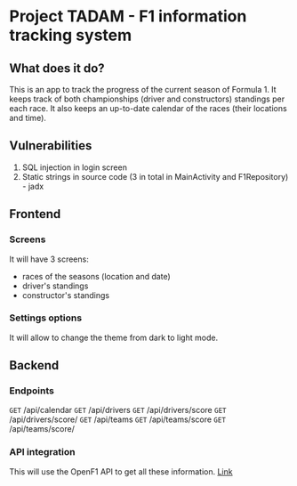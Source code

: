 # Project TADAM - F1 information tracking system

## What does it do?

This is an app to track the progress of the current season of Formula 1. It keeps track of both championships (driver and constructors) standings per each race. It also keeps an up-to-date calendar of the races (their locations and time).

## Vulnerabilities

1. SQL injection in login screen
2. Static strings in source code (3 in total in MainActivity and F1Repository) - jadx

## Frontend

### Screens

It will have 3 screens:
- races of the seasons (location and date)
- driver's standings
- constructor's standings

### Settings options

It will allow to change the theme from dark to light mode.

## Backend

### Endpoints

`GET` /api/calendar
`GET` /api/drivers
`GET` /api/drivers/score
`GET` /api/drivers/score/<by-code>
`GET` /api/teams
`GET` /api/teams/score
`GET` /api/teams/score/<by-name>

### API integration

This will use the OpenF1 API to get all these information. [Link](https://openf1.org/#api-methods)

